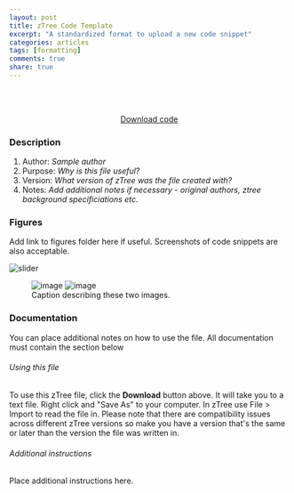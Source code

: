 ```yaml
---
layout: post
title: zTree Code Template
excerpt: "A standardized format to upload a new code snippet"
categories: articles
tags: [formatting]
comments: true
share: true
---
```


<br><br>

<center> <div markdown="0"><a href="https://raw.githubusercontent.com/davidclarance/zTree/master/NumberPad/NumberPad.txt" class="btn">Download code </a></div></center>


### Description

1. Author: *Sample author*
2. Purpose: *Why is this file useful?*
3. Version: *What version of zTree was the file created with?*
4. Notes: *Add additional notes if necessary - original authors, ztree background specificiations etc.*


### Figures

Add link to figures folder here if useful. Screenshots of code snippets are also acceptable. 


![slider](https://github.com/davidclarance/zTree/blob/gh-pages/images/template/slider.jpg)

<figure class="half">
  <img src="/tree/gh-pages/images/template/simplebuttons.jpg" alt="image">  
  <img src="/tree/gh-pages/images/template/slider.jpg" alt="image">
  <figcaption>Caption describing these two images.</figcaption>
</figure>


### Documentation

You can place additional notes on how to use the file. All documentation must contain the section below

###### Using this file

To use this zTree file, click the **Download** button above. It will take you to a text file. Right click and "Save As" to your computer. In zTree use File > Import to read the file in. Please note that there are compatibility issues across different zTree versions so make you have a version that's the same or later than the version the file was written in.

###### Additional instructions

Place additional instructions here.  





